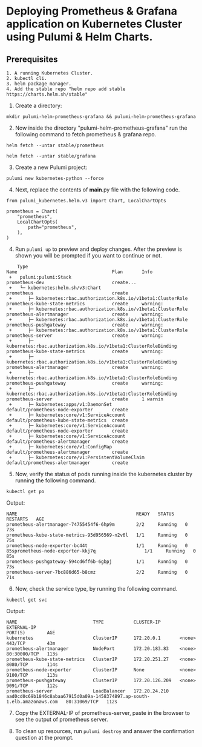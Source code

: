 
# Deploying Prometheus & Grafana application on Kubernetes Cluster using Pulumi & Helm Charts.

## Prerequisites
```
1. A running Kubernetes Cluster.
2. kubectl cli.
3. helm package manager.
4. Add the stable repo "helm repo add stable https://charts.helm.sh/stable"

```

1. Create a directory:

```
mkdir pulumi-helm-prometheus-grafana && pulumi-helm-prometheus-grafana

```

2. Now inside the directory "pulumi-helm-prometheus-grafana" run the following command to fetch prometheus & grafana repo.

```
helm fetch --untar stable/prometheus

helm fetch --untar stable/grafana

```
3. Create a new Pulumi project:

```
pulumi new kubernetes-python --force

```
4. Next, replace the contents of __main__.py file with the following code.

```
from pulumi_kubernetes.helm.v3 import Chart, LocalChartOpts

prometheus = Chart(
    "prometheus",
    LocalChartOpts(
        path="prometheus",
    ),
)

```

4. Run `pulumi up` to preview and deploy changes.  After the preview is shown you will be
    prompted if you want to continue or not.
```
    Type                                                                   Name                                   Plan       Info         
 +   pulumi:pulumi:Stack                                                    prometheus-dev                         create...               
 +   └─ kubernetes:helm.sh/v3:Chart                                         prometheus                             create                  
 +      ├─ kubernetes:rbac.authorization.k8s.io/v1beta1:ClusterRole         prometheus-kube-state-metrics          create     warning:     
 +      ├─ kubernetes:rbac.authorization.k8s.io/v1beta1:ClusterRole         prometheus-alertmanager                create     warning:     
 +      ├─ kubernetes:rbac.authorization.k8s.io/v1beta1:ClusterRole         prometheus-pushgateway                 create     warning:     
 +      ├─ kubernetes:rbac.authorization.k8s.io/v1beta1:ClusterRole         prometheus-server                      create     warning:     
 +      ├─ kubernetes:rbac.authorization.k8s.io/v1beta1:ClusterRoleBinding  prometheus-kube-state-metrics          create     warning:     
 +      ├─ kubernetes:rbac.authorization.k8s.io/v1beta1:ClusterRoleBinding  prometheus-alertmanager                create     warning:     
 +      ├─ kubernetes:rbac.authorization.k8s.io/v1beta1:ClusterRoleBinding  prometheus-pushgateway                 create     warning:     
 +      ├─ kubernetes:rbac.authorization.k8s.io/v1beta1:ClusterRoleBinding  prometheus-server                      create     1 warnin     
 +      ├─ kubernetes:apps/v1:DaemonSet                                     default/prometheus-node-exporter       create                  
 +      ├─ kubernetes:core/v1:ServiceAccount                                default/prometheus-kube-state-metrics  create
 +      ├─ kubernetes:core/v1:ServiceAccount                                default/prometheus-node-exporter       create                  
 +      ├─ kubernetes:core/v1:ServiceAccount                                default/prometheus-alertmanager        create
 +      ├─ kubernetes:core/v1:ConfigMap                                     default/prometheus-alertmanager        create                  
 +      ├─ kubernetes:core/v1:PersistentVolumeClaim                         default/prometheus-alertmanager        create 

 ```


5. Now, verify the status of pods running inside the kubernetes cluster by running the following command.

```
kubectl get po

```
Output:

```
NAME                                            READY   STATUS    RESTARTS   AGE
prometheus-alertmanager-74755454f6-6hp9m        2/2     Running   0          73s
prometheus-kube-state-metrics-95d956569-n2v6l   1/1     Running   0          75s
prometheus-node-exporter-bc44t                  1/1     Running   0          85sprometheus-node-exporter-kkj7q                  1/1     Running   0          85s
prometheus-pushgateway-594cd6ff6b-6gbpj         1/1     Running   0          73s
prometheus-server-7bc886d65-b8cmz               2/2     Running   0          71s

```
6. Now, check the service type, by running the following command.

```
kubectl get svc

```
Output:

```
NAME                            TYPE           CLUSTER-IP       EXTERNAL-IP                                                                PORT(S)        AGE     
kubernetes                      ClusterIP      172.20.0.1       <none>                                                                     443/TCP        43m     
prometheus-alertmanager         NodePort       172.20.183.83    <none>                                                                     80:30000/TCP   113s    
prometheus-kube-state-metrics   ClusterIP      172.20.251.27    <none>                                                                     8080/TCP       114s    
prometheus-node-exporter        ClusterIP      None             <none>                                                                     9100/TCP       113s    
prometheus-pushgateway          ClusterIP      172.20.126.209   <none>                                                                     9091/TCP       112s    
prometheus-server               LoadBalancer   172.20.24.210    aad0cd0c69b1846c8abaa67915d0a09a-1458374897.ap-south-1.elb.amazonaws.com   80:31069/TCP   112s

```
7. Copy the EXTERNAL-IP of prometheus-server, paste in the browser to see the output of prometheus server.

8. To clean up resources, run `pulumi destroy` and answer the confirmation question at the prompt.
